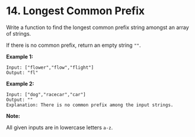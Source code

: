 # 14. Longest Common Prefix

Write a function to find the longest common prefix string amongst an array of strings.  

If there is no common prefix, return an empty string `""`.  

**Example 1:**  

	Input: ["flower","flow","flight"]
	Output: "fl"

**Example 2:**  

	Input: ["dog","racecar","car"]
	Output: ""
	Explanation: There is no common prefix among the input strings.

**Note:**  

All given inputs are in lowercase letters `a-z`.